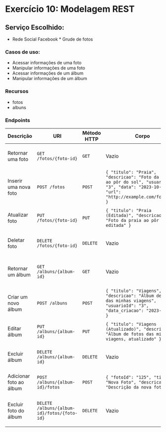 # Exercício 10: Modelagem REST

## Serviço Escolhido:

* Rede Social Facebook
      * Grude de fotos

### Casos de uso:

- Acessar informações de uma foto
- Manipular informações de uma foto
- Acessar informações de um álbum
- Manipular informações de um álbum

### Recursos

- fotos
- albuns

### Endpoints

| Descrição                    | URI                       | Método HTTP | Corpo                                                                                                       | Resposta Esperada | Erros Esperados                                  |
|------------------------------|---------------------------|-------------|-------------------------------------------------------------------------------------------------------------|--------------------|-------------------------------------------------|
| Retornar uma foto            | `GET /fotos/{foto-id}`    | `GET`       | Vazio                                                                                                       | `200 OK`           | `404 Not Found` - foto não foi encontrada.      |
| Inserir uma nova foto        | `POST /fotos`             | `POST`      | `{ "titulo": "Praia", "descricao": "Foto da praia ao pôr do sol", "usuarioId": "3", "data": "2023-10-30", "url": "http://example.com/foto.jpg" }` | `201 Created`       | `400 Bad Request` - dados inválidos.            |
| Atualizar foto               | `PUT /fotos/{foto-id}`    | `PUT`       | `{ "titulo": "Praia (Editada)", "descricao": "Foto da praia ao pôr do sol, editada" }`                    | `200 OK`           | `404 Not Found` - foto não foi encontrada.      |
| Deletar foto                 | `DELETE /fotos/{foto-id}` | `DELETE`    | Vazio                                                                                                       | `200 OK`    | `404 Not Found` - foto não foi encontrada.      |
| Retornar um álbum            | `GET /albuns/{album-id}`  | `GET`       | Vazio                                                                                                       | `200 OK`           | `404 Not Found` - álbum não foi encontrado.     |
| Criar um novo álbum          | `POST /albuns`            | `POST`      | `{ "titulo": "Viagens", "descricao": "Álbum de fotos das minhas viagens", "usuarioId": "3", "data_criacao": "2023-10-30" }` | `201 Created`       | `400 Bad Request` - dados inválidos.            |
| Editar álbum                 | `PUT /albuns/{album-id}`  | `PUT`       | `{ "titulo": "Viagens (Atualizado)", "descricao": "Álbum de fotos das minhas viagens, atualizado" }`   | `200 OK`           | `404 Not Found` - álbum não encontrado.         |
| Excluir álbum                | `DELETE /albuns/{album-id}`| `DELETE`    | Vazio                                                                                                       | `200 OK`    | `404 Not Found` - álbum não encontrado.         |
| Adicionar foto ao álbum      | `POST /albuns/{album-id}/fotos` | `POST`  | `{ "fotoId": "125", "titulo": "Nova Foto", "descricao": "Descrição da nova foto" }`                     | `201 Created`       | `404 Not Found` - álbum não encontrado.         |
| Excluir foto do álbum        | `DELETE /albuns/{album-id}/fotos/{foto-id}` | `DELETE` | Vazio                                                                                                       | `200 OK`    | `404 Not Found` - álbum ou foto não encontrada. |
